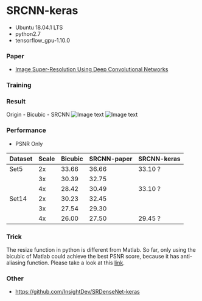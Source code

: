 # SRCNN-keras

* Ubuntu 18.04.1 LTS
* python2.7
* tensorflow_gpu-1.10.0

### Paper

* [Image Super-Resolution Using Deep Convolutional Networks](https://arxiv.org/abs/1501.00092)



### Training

### Result
Origin - Bicubic - SRCNN
![Image text](https://github.com/InsightDev/SRCNN-keras/blob/master/butterfly_GT.png)
![Image text](https://github.com/InsightDev/SRCNN-keras/blob/master/butterfly_GT.bmp)


### Performance

* PSNR Only

| Dataset | Scale | Bicubic | SRCNN-paper | SRCNN-keras |
| :------ | :---- | :------ | :---------- | :---------- |
| Set5    | 2x    | 33.66   | 36.66       | 33.10 ?     |
|         | 3x    | 30.39   | 32.75       |             |
|         | 4x    | 28.42   | 30.49       | 33.10 ?     |
| Set14   | 2x    | 30.23   | 32.45       |             |
|         | 3x    | 27.54   | 29.30       |             |
|         | 4x    | 26.00   | 27.50       | 29.45 ?     |

### Trick
The resize function in python is different from Matlab. So far, only using the bicubic of Matlab could achieve the best PSNR score, because it has anti-aliasing function. Please take a look at this [link](https://www.reddit.com/r/MachineLearning/comments/6vdo51/p_matlab_bicubic_imresize_implemented_in_python).



### Other

* https://github.com/InsightDev/SRDenseNet-keras  

